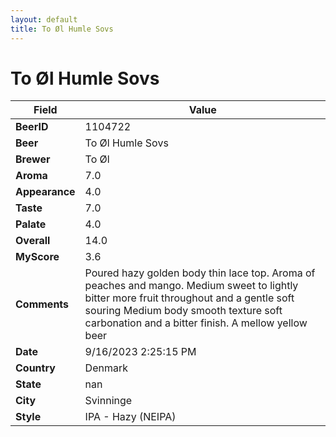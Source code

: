 ```yaml
---
layout: default
title: To Øl Humle Sovs
---
```


# To Øl Humle Sovs

| Field         | Value     |
|---------------|-----------|
| **BeerID** | 1104722 |
| **Beer** | To Øl Humle Sovs |
| **Brewer** | To Øl |
| **Aroma** | 7.0 |
| **Appearance** | 4.0 |
| **Taste** | 7.0 |
| **Palate** | 4.0 |
| **Overall** | 14.0 |
| **MyScore** | 3.6 |
| **Comments** | Poured hazy golden body thin lace top. Aroma of peaches and mango. Medium sweet to lightly bitter more fruit throughout and a gentle soft souring  Medium body smooth texture soft carbonation and a bitter finish. A mellow yellow beer |
| **Date** | 9/16/2023 2:25:15 PM |
| **Country** | Denmark |
| **State** | nan |
| **City** | Svinninge |
| **Style** | IPA - Hazy (NEIPA) |
